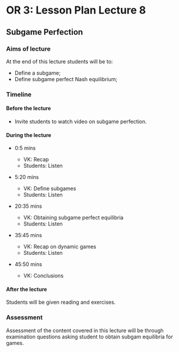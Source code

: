 # OR 3: Lesson Plan Lecture 8
## Subgame Perfection

### Aims of lecture

At the end of this lecture students will be to:

- Define a subgame;
- Define subgame perfect Nash equilibrium;

### Timeline

#### Before the lecture

- Invite students to watch video on subgame perfection.

#### During the lecture

- 0:5 mins

    - VK: Recap
    - Students: Listen

- 5:20 mins

    - VK: Define subgames
    - Students: Listen

- 20:35 mins

    - VK: Obtaining subgame perfect equilibria
    - Students: Listen

- 35:45 mins

    - VK: Recap on dynamic games
    - Students: Listen

- 45:50 mins

    - VK: Conclusions

#### After the lecture

Students will be given reading and exercises.

### Assessment

Assessment of the content covered in this lecture will be through examination questions asking student to obtain subgam equilibria for games.
